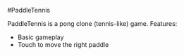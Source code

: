 #PaddleTennis

PaddleTennis is a pong clone (tennis-like) game.
Features:
- Basic gameplay
- Touch to move the right paddle
